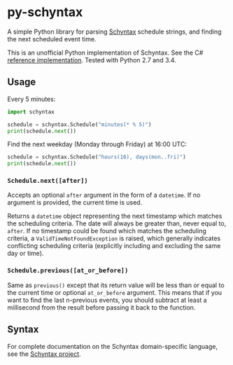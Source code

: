 # py-schyntax

A simple Python library for parsing [Schyntax](https://github.com/schyntax/schyntax) schedule strings, and finding the next scheduled event time.  

This is an unofficial Python implementation of Schyntax.  See the C# [reference implementation](https://github.com/schyntax/cs-schyntax).  Tested with Python 2.7 and 3.4.

## Usage

Every 5 minutes:

```python
import schyntax

schedule = schyntax.Schedule("minutes(* % 5)")
print(schedule.next())
```

Find the next weekday (Monday through Friday) at 16:00 UTC:

```python
schedule = schyntax.Schedule("hours(16), days(mon..fri)")
print(schedule.next())
```


### `Schedule.next([after])`

Accepts an optional `after` argument in the form of a `datetime`. If no argument is provided, the current time is used.

Returns a `datetime` object representing the next timestamp which matches the scheduling criteria. The date will always be greater than, never equal to, `after`. If no timestamp could be found which matches the scheduling criteria, a `ValidTimeNotFoundException` is raised, which generally indicates conflicting scheduling criteria (explicitly including and excluding the same day or time).

### `Schedule.previous([at_or_before])`

Same as `previous()` except that its return value will be less than or equal to the current time or optional `at_or_before` argument. This means that if you want to find the last n-previous events, you should subtract at least a millisecond from the result before passing it back to the function.


## Syntax

For complete documentation on the Schyntax domain-specific language, see the [Schyntax project](https://github.com/schyntax/schyntax).
